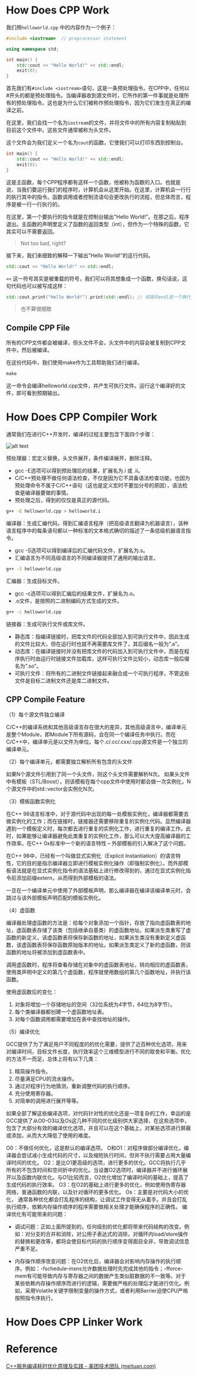 # How Does CPP Work

我们用`helloworld.cpp` 中的内容作为一个例子：

```cpp
#include <iostream>  // preprocessor statement

using namespace std;

int main() {
    std::cout << "Hello World!" << std::endl;
    exit(0);
}
```

首先我们有`#include <iostream>`语句，这是一条预处理指令。在CPP中，任何以#开头的都是预处理指令。当编译器收到源文件时，它所作的第一件事就是处理所有的预处理指令。这也是为什么它们被称作预处理指令，因为它们发生在真正的编译之前。

在这里，我们会找一个名为`iostream`的文件，并将文件中的所有内容复制粘贴到目前这个文件中。这些文件通常被称为头文件。

这个文件会为我们定义一个名为`cout`的函数，它使我们可以打印东西到控制台。

```cpp
int main() {
    std::cout << "Hello World!" << std::endl;
    exit(0);
}
```

这是主函数，每个CPP程序都有这样一个函数，他被称为函数的入口。也就是说，当我们要运行我们的程序时，计算机会从这里开始。在这里，计算机会一行行的执行其中的指令。函数调用或者控制流语句会更改执行的流程，但总体而言，程序是被一行一行执行的。

在这里，第一个要执行的指令就是在控制台输出"Hello World!"。在那之后，程序退出。主函数的声明里定义了函数的返回类型（int），但作为一个特殊的函数，它其实可以不需要返回。

>Not too bad, right?

接下来，我们来细致的解释一下输出"Hello World!"的这行代码。

```cpp
std::cout << "Hello World!" << std::endl;
```

`<<` 这一符号其实是被重载的符号，我们可以将其想象成一个函数，换句话说，这句代码也可以被写成这样：

```cpp
std::cout.print("Hello World!").print(std::endl); // 结尾的endl是一个换行符号
```

> 也不算很细致

## Compile CPP File

所有的CPP文件都会被编译，但头文件不会，头文件中的内容会被复制到CPP文件中，然后被编译。

在这份代码中，我们使用make作为工具帮助我们进行编译。

```makefile
make
```

这一命令会编译helloworld.cpp文件，并产生可执行文件。运行这个编译好的文件，即可看到预期输出。

# How Does CPP Compiler Work

通常我们在进行C++开发时，编译的过程主要包含下面四个步骤：

![alt text](image.png)

预处理器：宏定义替换，头文件展开，条件编译展开，删除注释。
- gcc -E选项可以得到预处理后的结果，扩展名为.i 或 .ii。
- C/C++预处理不做任何语法检查，不仅是因为它不具备语法检查功能，也因为预处理命令不属于C/C++语句（这也是定义宏时不要加分号的原因），语法检查是编译器要做的事情。
- 预处理之后，得到的仅仅是真正的源代码。

```bash
g++ -E helloworld.cpp > helloworld.i
```

编译器：生成汇编代码，得到汇编语言程序（把高级语言翻译为机器语言），该种语言程序中的每条语句都以一种标准的文本格式确切的描述了一条低级机器语言指令。
- gcc -S选项可以得到编译后的汇编代码文件，扩展名为.s。
- 汇编语言为不同高级语言的不同编译器提供了通用的输出语言。

```bash
g++ -S helloworld.cpp 
```

汇编器：生成目标文件。
- gcc -c选项可以得到汇编后的结果文件，扩展名为.o。
- .o文件，是按照的二进制编码方式生成的文件。

```bash
g++ -c helloworld.cpp 
```

链接器：生成可执行文件或库文件。
- 静态库：指编译链接时，把库文件的代码全部加入到可执行文件中，因此生成的文件比较大，但在运行时也就不再需要库文件了，其后缀名一般为“.a”。
- 动态库：在编译链接时并没有把库文件的代码加入到可执行文件中，而是在程序执行时由运行时链接文件加载库，这样可执行文件比较小，动态库一般后缀名为“.so”。
- 可执行文件：将所有的二进制文件链接起来融合成一个可执行程序，不管这些文件是目标二进制文件还是库二进制文件。

## CPP Compile Feature

（1）每个源文件独立编译

C/C++的编译系统和其他高级语言存在很大的差异，其他高级语言中，编译单元是整个Module，即Module下所有源码，会在同一个编译任务中执行。而在C/C++中，编译单元是以文件为单位。每个.c/.cc/.cxx/.cpp源文件是一个独立的编译单元。

（2）每个编译单元，都需要独立解析所有包含的头文件

如果N个源文件引用到了同一个头文件，则这个头文件需要解析N次。
如果头文件中有模板（STL/Boost），则该模板在每个cpp文件中使用时都会做一次实例化，N个源文件中的std::vector会实例化N次。

（3）模板函数实例化

在C++ 98语言标准中，对于源代码中出现的每一处模板实例化，编译器都需要去做实例化的工作；而在链接时，链接器还需要移除重复的实例化代码。显然编译器遇到一个模板定义时，每次都去进行重复的实例化工作，进行重复的编译工作。此时，如果能够让编译器避免此类重复的实例化工作，那么可以大大提高编译器的工作效率。在C++ 0x标准中一个新的语言特性 – 外部模板的引入解决了这个问题。

在C++ 98中，已经有一个叫做显式实例化（Explicit Instantiation）的语言特性，它的目的是指示编译器立即进行模板实例化操作（即强制实例化）。而外部模板语法就是在显式实例化指令的语法基础上进行修改得到的，通过在显式实例化指令前添加前缀extern，从而得到外部模板的语法。

一旦在一个编译单元中使用了外部模板声明，那么编译器在编译该编译单元时，会跳过与该外部模板声明匹配的模板实例化。

（4）虚函数

编译器处理虚函数的方法是：给每个对象添加一个指针，存放了指向虚函数表的地址，虚函数表存储了该类（包括继承自基类）的虚函数地址。如果派生类重写了虚函数的新定义，该虚函数表将保存新函数的地址，如果派生类没有重新定义虚函数，该虚函数表将保存函数原始版本的地址。如果派生类定义了新的虚函数，则该函数的地址将被添加到虚函数表中。

调用虚函数时，程序将查看存储在对象中的虚函数表地址，转向相应的虚函数表，使用类声明中定义的第几个虚函数，程序就使用数组的第几个函数地址，并执行该函数。

使用虚函数后的变化：

1. 对象将增加一个存储地址的空间（32位系统为4字节，64位为8字节）。 
2. 每个类编译器都创建一个虚函数地址表。 
3. 对每个函数调用都需要增加在表中查找地址的操作。

（5）编译优化

GCC提供了为了满足用户不同程度的的优化需要，提供了近百种优化选项，用来对编译时间，目标文件长度，执行效率这个三维模型进行不同的取舍和平衡。优化的方法不一而足，总体上将有以下几类：

1. 精简操作指令。 
2. 尽量满足CPU的流水操作。 
3. 通过对程序行为地猜测，重新调整代码的执行顺序。 
4. 充分使用寄存器。 
5. 对简单的调用进行展开等等。

如果全部了解这些编译选项，对代码针对性的优化还是一项复杂的工作，幸运的是GCC提供了从O0-O3以及Os这几种不同的优化级别供大家选择，在这些选项中，包含了大部分有效的编译优化选项，并且可以在这个基础上，对某些选项进行屏蔽或添加，从而大大降低了使用的难度。

O0：不做任何优化，这是默认的编译选项。
O和O1：对程序做部分编译优化，编译器会尝试减小生成代码的尺寸，以及缩短执行时间，但并不执行需要占用大量编译时间的优化。
O2：是比O1更高级的选项，进行更多的优化。GCC将执行几乎所有的不包含时间和空间折中的优化。当设置O2选项时，编译器并不进行循环展开以及函数内联优化。与O1比较而言，O2优化增加了编译时间的基础上，提高了生成代码的执行效率。
O3：在O2的基础上进行更多的优化，例如使用伪寄存器网络，普通函数的内联，以及针对循环的更多优化。
Os：主要是对代码大小的优化， 通常各种优化都会打乱程序的结构，让调试工作变得无从着手。并且会打乱执行顺序，依赖内存操作顺序的程序需要做相关处理才能确保程序的正确性。
编译优化有可能带来的问题：

- 调试问题：正如上面所提到的，任何级别的优化都将带来代码结构的改变。例如：对分支的合并和消除，对公用子表达式的消除，对循环内load/store操作的替换和更改等，都将会使目标代码的执行顺序变得面目全非，导致调试信息严重不足。

- 内存操作顺序改变问题：在O2优化后，编译器会对影响内存操作的执行顺序。例如：-fschedule-insns允许数据处理时先完成其他的指令；-fforce-mem有可能导致内存与寄存器之间的数据产生类似脏数据的不一致等。对于某些依赖内存操作顺序而进行的逻辑，需要做严格的处理后才能进行优化。例如，采用Volatile关键字限制变量的操作方式，或者利用Barrier迫使CPU严格按照指令序执行。

# How Does CPP Linker Work


# Reference

[C++服务编译耗时优化原理及实践 - 美团技术团队 (meituan.com)](https://tech.meituan.com/2020/12/10/apache-kylin-practice-in-meituan.html)
